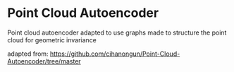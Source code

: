 # Point Cloud Autoencoder
Point cloud autoencoder adapted to use graphs made to structure the point cloud for geometric invariance

adapted from: https://github.com/cihanongun/Point-Cloud-Autoencoder/tree/master
